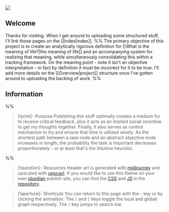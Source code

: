 <img src="https://i.redd.it/7x8tbj3mmika1.jpg" class="header-image">

## Welcome

Thanks for visiting. When I get around to uploading some structured stuff, I'll link those pages on the [[Index|index]].
%%
The primary objective of this project is to create an analytically rigorous definition for [[What is the meaning of life?|the meaning of life]] and an accompanying system for realizing that meaning, while simultaneously consolidating this within a tracking framework. On the meaning point - note it isn't an objective interpretation - in fact by definition it must be incorrect for it to be true. I'll add more details on the [[Overview|project]] structure once I've gotten around to uploading the backlog of work.
%%
## Information
%%
> [!print]- Purpose
> Publishing this stuff optimally creates a medium for to receive critical feedback, plus it acts as an implied social incentive to get my thoughts together. Finally, it also serves as control mechanism to try and ensure that time is utilized wisely. As the shortest path between a task node and an abstract objective node increases in length, the probability the task is important decreases proportionately - or at least that's the intuitive heuristic.

%%

> [!question]- Resources
> Header art is generated with [midjourney](https://www.midjourney.com) and upscaled with [upscayl](https://github.com/upscayl/upscayl). If you would like to use this theme on your own [obsidian](https://obsidian.md) publish site, you can find the [CSS](https://github.com/harttraveller/rokosphoenix/blob/main/publish.css) and [JS](https://github.com/harttraveller/rokosphoenix/blob/main/publish.js) in the [repository](https://github.com/harttraveller/rokosphoenix).

> [!aperture]- Shortcuts
> You can return to this page with the `:` key or by clicking the animation. The `[` and `]` keys toggle the local and global graph respectively. The `/` key jumps to search bar.